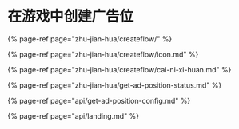 # 在游戏中创建广告位



{% page-ref page="zhu-jian-hua/createflow/" %}

{% page-ref page="zhu-jian-hua/createflow/icon.md" %}

{% page-ref page="zhu-jian-hua/createflow/cai-ni-xi-huan.md" %}

{% page-ref page="zhu-jian-hua/get-ad-position-status.md" %}

{% page-ref page="api/get-ad-position-config.md" %}

{% page-ref page="api/landing.md" %}

